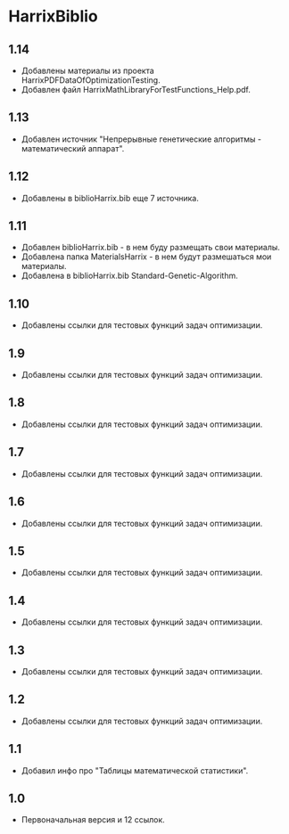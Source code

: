 HarrixBiblio
============

1.14
----
 * Добавлены материалы из проекта HarrixPDFDataOfOptimizationTesting.
 * Добавлен файл HarrixMathLibraryForTestFunctions_Help.pdf.

1.13
----
 * Добавлен источник "Непрерывные генетические алгоритмы - математический аппарат".

1.12
----
 * Добавлены в biblioHarrix.bib еще 7 источника.

1.11
----
 * Добавлен biblioHarrix.bib - в нем буду размещать свои материалы.
 * Добавлена папка MaterialsHarrix -  в нем будут размешаться мои материалы.
 * Добавлена в biblioHarrix.bib Standard-Genetic-Algorithm.

1.10
----
 * Добавлены ссылки для тестовых функций задач оптимизации.

1.9
---
 * Добавлены ссылки для тестовых функций задач оптимизации.

1.8
---
 * Добавлены ссылки для тестовых функций задач оптимизации.

1.7
---
 * Добавлены ссылки для тестовых функций задач оптимизации.

1.6
---
 * Добавлены ссылки для тестовых функций задач оптимизации.

1.5
---
 * Добавлены ссылки для тестовых функций задач оптимизации.

1.4
---
 * Добавлены ссылки для тестовых функций задач оптимизации.

1.3
---
 * Добавлены ссылки для тестовых функций задач оптимизации.

1.2
---
 * Добавлены ссылки для тестовых функций задач оптимизации.

1.1
---
 * Добавил инфо про "Таблицы математической статистики".

1.0
---
 * Первоначальная версия и 12 ссылок.